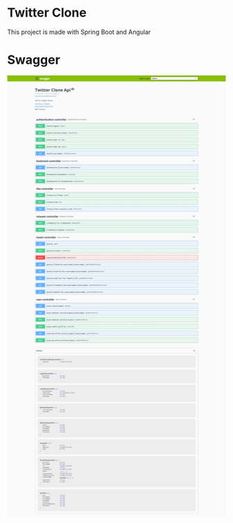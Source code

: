 # Twitter Clone
This project is made with Spring Boot and Angular

# Swagger
![Swagger 1](./backend/swagger/3.jpg)
